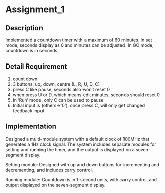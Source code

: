 # Assignment_1

## Description

Implemented a countdown timer with a maximum of 60 minutes. In set mode, seconds display as 0 and minutes can be adjusted. In GO mode, countdown is in seconds.

## Detail Requirement

1. count down
2. 3 buttons: up, down, centre (L, R, U, D, C)
4. press C like pause, seconds also won’t reset 0  
5. when press U or D, which means edit minutes, seconds should reset 0  
6. In ‘Run’ mode, only C can be used to pause 
7. Initial input is (others=>'0'), once press C, will only get changed feedback input



## Implementation

Designed a multi-module system with a default clock of 100MHz that generates a 1Hz clock signal. The system includes separate modules for setting and running the timer, and the output is displayed on a seven-segment display. 

Setting module: Designed with up and down buttons for incrementing and decrementing, and includes carry control.

Running module: Countdown is in 1-second units, with carry control, and output displayed on the seven-segment display.